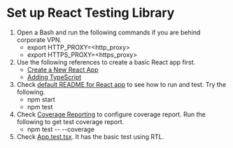 # Set up React Testing Library

1. Open a Bash and run the following commands if you are behind corporate VPN.
   - export HTTP_PROXY=<http_proxy>
   - export HTTPS_PROXY=<https_proxy>
2. Use the following references to create a basic React app first.
   - [Create a New React App](https://reactjs.org/docs/create-a-new-react-app.html)
   - [Adding TypeScript](https://create-react-app.dev/docs/adding-typescript/)
3. Check [default README for React app](./my-app/README.md) to see how to run and test. Try the following.
   - npm start
   - npm test
4. Check [Coverage Reporting](https://create-react-app.dev/docs/running-tests/#coverage-reporting) to configure coverage report. Run the following to get test coverage report.
   - npm test -- --coverage
5. Check [App.test.tsx](./my-app/src/App.test.tsx). It has the basic test using RTL.
